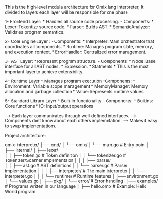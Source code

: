 This is the high-level modula architecture for Omix lang interpreter,
It divided to layers each layer will be responsible for one phase 

1- Frontend Layer:
    * Handles all source code processing.
    - Components:
        * Lexer: Tokentize source code.
        * Parser: Builds AST.
        * SemanticAnalyzer: Validates program semantics.

2- Core Engine Layer :
    - Components:
        * Interpreter: Main orchestrator that coordinates all components.
        * Runtime: Manages program state, memory, and execution context.
        * ErrorHandler: Centralized error management.

3- AST Layer:
    * Represent program structure.
    - Components:
        * Node: Base interface for all AST nodes.
        * Expression.
        * Statments
    * This is the most important layer to achieve extensibility.

4- Runtime Layer
    * Manages program execution
    -Components:
        * Environment: Variable scope management
        * MemoryManager: Memory allocation and garbage collection
        * Value: Represents runtime values

5- Standard Library Layer
    * Built-in functionality
    - Components:
        * Builtins: Core functions
        * IO: Input/output operations

--> Each layer communicates through well-defined interfaces.
--> Components dont know about each others implemntation.
--> Makes it easy to swap implementations.

Project architecture:

omix-interpreter/
├── cmd/
│   └── omix/
│       └── main.go             # Entry point 
│
├── internal/
│   ├── lexer/            
│   │   ├── token.go            # Token definition
│   │   └── tokenizer.go        # Tokenizer/Scanner implementaion 
│   │
│   ├── parser/             
│   │   ├── ast.go              # AST definitions
│   │   └── parser.go           # Parser implementation
│   │
│   ├── interpreter/            # The main interpreter
│   │   └── interpreter.go
│   │
│   └── runtime/                # Runtime features 
│       ├── environment.go
│       └── values.go
│
├── pkg/
│   └── error/                  # Error handling 
|
├── examples/                   # Programs written in our language
│   ├── hello.omix              # Example: Hello World program
